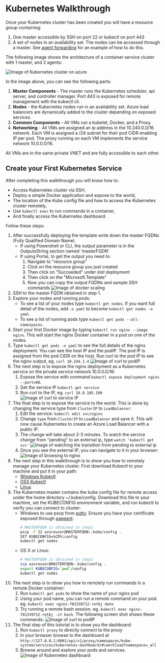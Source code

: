 # Kubernetes Walkthrough

Once your Kubernetes cluster has been created you will have a resource group containing:

1. One master accessible by SSH on port 22 or kubectl on port 443
2. A set of nodes in an availability set. The nodes can be accessed through a master. See [agent forwarding](https://developer.github.com/v3/guides/using-ssh-agent-forwarding/) for an example of how to do this.

The following image shows the architecture of a container service cluster with 1 master, and 2 agents:

![Image of Kubernetes cluster on azure](../static/img/kubernetes.png)

In the image above, you can see the following parts:

1. **Master Components** - The master runs the Kubernetes scheduler, api server, and controller manager.  Port 443 is exposed for remote management with the kubectl cli.
2. **Nodes** - the Kubernetes nodes run in an availability set.  Azure load balancers are dynamically added to the cluster depending on exposed services.
3. **Common Components** - All VMs run a kubelet, Docker, and a Proxy.
4. **Networking** - All VMs are assigned an ip address in the 10.240.0.0/16 network.  Each VM is assigned a /24 subnet for their pod CIDR enabling IP per pod.  The proxy running on each VM implements the service network 10.0.0.0/16.

All VMs are in the same private VNET and are fully accessible to each other.

## Create your First Kubernetes Service

After completing this walkthrough you will know how to:

* Access Kubernetes cluster via SSH,
* Deploy a simple Docker application and expose to the world,
* The location of the Kube config file and how to access the Kubernetes cluster remotely,
* Use `kubectl exec` to run commands in a container,
* And finally access the Kubernetes dashboard.

Follow these steps:

1. After successfully deploying the template write down the master FQDNs (Fully Qualified Domain Name).
   * If using Powershell or CLI, the output parameter is in the OutputsString section named 'masterFQDN'
   * If using Portal, to get the output you need to:
      1. Navigate to "resource group"
      2. Click on the resource group you just created
      3. Then click on "Succeeded" under *last deployment*
      4. Then click on the "Microsoft.Template"
      5. Now you can copy the output FQDNs and sample SSH commands
      ![Image of docker scaling](../static/img/portal-kubernetes-outputs.png)
1. SSH to the master FQDN obtained in step 1.
1. Explore your nodes and running pods:
   * To see a list of your nodes type `kubectl get nodes`.  If you want full detail of the nodes, add `-o yaml` to become `kubectl get nodes -o yaml`.
   * To see a list of running pods type `kubectl get pods --all-namespaces`.
1. Start your first Docker image by typing `kubectl run nginx --image nginx`.  This will start the nginx Docker container in a pod on one of the nodes.
1. Type `kubectl get pods -o yaml` to see the full details of the nginx deployment. You can see the host IP and the podIP.  The pod IP is assigned from the pod CIDR on the host.  Run curl to the pod IP to see the nginx output, eg. `curl 10.244.1.4`
  ![Image of curl to podIP](../static/img/kubernetes-nginx1.png)
1. The next step is to expose the nginx deployment as a Kubernetes service on the private service network 10.0.0.0/16:
   1. Expose the service with command `kubectl expose deployment nginx --port=80`.
   2. Get the service IP `kubectl get service`
   3. Run curl to the IP, eg. `curl 10.0.105.199`
   ![Image of curl to service IP](../static/img/kubernetes-nginx2.png)
1. The final step is to expose the service to the world.  This is done by changing the service type from `ClusterIP` to `LoadBalancer`:
   1. Edit the service: `kubectl edit svc/nginx`
   2. Change `type` from `ClusterIP` to `LoadBalancer` and save it. This will now cause Kubernetes to create an Azure Load Balancer with a public IP.
   3. The change will take about 2-3 minutes.  To watch the service change from "pending" to an external ip, type `watch 'kubectl get svc'`
   ![Image of watching the transition from pending to external ip](../static/img/kubernetes-nginx3.png)
   4. Once you see the external IP, you can navigate to it in your browser:
   ![Image of browsing to nginx](../static/img/kubernetes-nginx4.png)
1. The next step in this walkthrough is to show you how to remotely manage your Kubernetes cluster.  First download Kubectl to your machine and put it in your path:
   * [Windows Kubectl](https://storage.googleapis.com/kubernetes-release/release/v1.6.0/bin/windows/amd64/kubectl.exe)
   * [OSX Kubectl](https://storage.googleapis.com/kubernetes-release/release/v1.6.0/bin/darwin/amd64/kubectl)
   * [Linux](https://storage.googleapis.com/kubernetes-release/release/v1.6.0/bin/linux/amd64/kubectl)
1. The Kubernetes master contains the kube config file for remote access under the home directory ~/.kube/config.  Download this file to your machine, set the KUBECONFIG environment variable, and run kubectl to verify you can connect to cluster:
   * Windows to use pscp from [putty](http://www.chiark.greenend.org.uk/~sgtatham/putty/download.html).  Ensure you have your certificate exposed through [pageant](https://developer.github.com/v3/guides/using-ssh-agent-forwarding/):
      ```sh
      # MASTERFQDN is obtained in step1
      pscp -P 22 azureuser@MASTERFQDN:.kube/config .
      SET KUBECONFIG=%CD%\config
      kubectl get nodes
      ```
   * OS X or Linux:
      ```sh
      # MASTERFQDN is obtained in step1
      scp azureuser@MASTERFQDN:.kube/config .
      export KUBECONFIG=`pwd`/config
      kubectl get nodes
      ```
1. The next step is to show you how to remotely run commands in a remote Docker container:
    1. Run `kubectl get pods` to show the name of your nginx pod
    2. Using your pod name, you can run a remote command on your pod.  eg. `kubectl exec nginx-701339712-retbj date`
    3. Try running a remote bash session. eg. `kubectl exec nginx-701339712-retbj -it bash`.
    The following screen shot shows these commands:
    ![Image of curl to podIP](../static/img/kubernetes-remote.png)
1. The final step of this tutorial is to show you the dashboard:
    1. Run `kubectl proxy` to directly connect to the proxy
    2. In your browser browse to the dashboard at `http://127.0.0.1:8001/api/v1/proxy/namespaces/kube-system/services/kubernetes-dashboard/#/workload?namespace=_all`
    3. Browse around and explore your pods and services.
    ![Image of Kubernetes dashboard](../static/img/kubernetes-dashboard.png)
